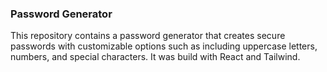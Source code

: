 ### Password Generator

This repository contains a password generator that creates secure passwords with customizable options such as including uppercase letters, numbers, and special characters. It was build with React and Tailwind.
